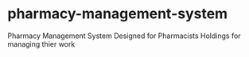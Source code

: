 # pharmacy-management-system
Pharmacy Management System Designed for Pharmacists Holdings for managing thier work
